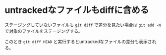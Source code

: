 # untrackedなファイルもdiffに含める

ステージングしていないファイルも `git diff` で差分を見たい場合は `git add -N` で対象のファイルをステージングする。

このとき `git diff HEAD` と実行するとuntrackedなファイルの差分も表示される。

